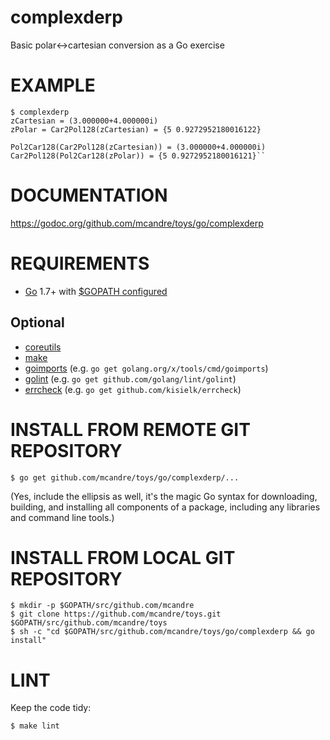 # complexderp

Basic polar<->cartesian conversion as a Go exercise

# EXAMPLE

```
$ complexderp
zCartesian = (3.000000+4.000000i)
zPolar = Car2Pol128(zCartesian) = {5 0.9272952180016122}

Pol2Car128(Car2Pol128(zCartesian)) = (3.000000+4.000000i)
Car2Pol128(Pol2Car128(zPolar)) = {5 0.9272952180016121}``
```

# DOCUMENTATION

https://godoc.org/github.com/mcandre/toys/go/complexderp

# REQUIREMENTS

* [Go](https://golang.org) 1.7+ with [$GOPATH configured](https://gist.github.com/mcandre/ef73fb77a825bd153b7836ddbd9a6ddc)

## Optional

* [coreutils](https://www.gnu.org/software/coreutils/coreutils.html)
* [make](https://www.gnu.org/software/make/)
* [goimports](https://godoc.org/golang.org/x/tools/cmd/goimports) (e.g. `go get golang.org/x/tools/cmd/goimports`)
* [golint](https://github.com/golang/lint) (e.g. `go get github.com/golang/lint/golint`)
* [errcheck](https://github.com/kisielk/errcheck) (e.g. `go get github.com/kisielk/errcheck`)

# INSTALL FROM REMOTE GIT REPOSITORY

```
$ go get github.com/mcandre/toys/go/complexderp/...
```

(Yes, include the ellipsis as well, it's the magic Go syntax for downloading, building, and installing all components of a package, including any libraries and command line tools.)

# INSTALL FROM LOCAL GIT REPOSITORY

```
$ mkdir -p $GOPATH/src/github.com/mcandre
$ git clone https://github.com/mcandre/toys.git $GOPATH/src/github.com/mcandre/toys
$ sh -c "cd $GOPATH/src/github.com/mcandre/toys/go/complexderp && go install"
```

# LINT

Keep the code tidy:

```
$ make lint
```
